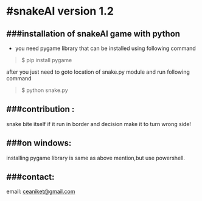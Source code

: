 #snakeAI version 1.2 
===================

 ###installation of snakeAI game with python 
-----------------------------------------
- you need pygame library that can be installed using following command

> $ pip install pygame

after you just need to goto location of snake.py module and run following command

> $ python snake.py


###contribution :
--------------
snake bite itself if it run in border and decision make it to turn wrong side!

###on windows:
------------
 installing pygame library is same as above mention,but use powershell.
	
###contact:
----------
email: ceaniket@gmail.com




